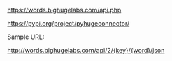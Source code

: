 https://words.bighugelabs.com/api.php

https://pypi.org/project/pyhugeconnector/


Sample URL: 

http://words.bighugelabs.com/api/2/{key}/{word}/json